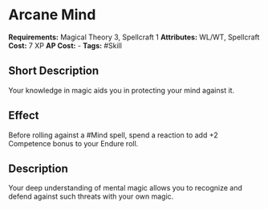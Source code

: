 # Arcane Mind

**Requirements:** Magical Theory 3, Spellcraft 1
**Attributes:** WL/WT, Spellcraft
**Cost:** 7 XP
**AP Cost:** -
**Tags:** #Skill

## Short Description
Your knowledge in magic aids you in protecting your mind against it.

## Effect
Before rolling against a #Mind spell, spend a reaction to add +2 Competence bonus to your Endure roll.

## Description
Your deep understanding of mental magic allows you to recognize and defend against such threats with your own magic.
